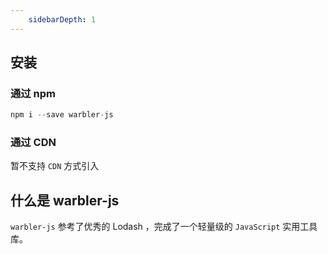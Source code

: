 ```yaml
---
    sidebarDepth: 1
---
```

## 安装

### 通过 npm

```js
npm i --save warbler-js
```
### 通过 CDN

暂不支持 `CDN` 方式引入

## 什么是 warbler-js

`warbler-js` 参考了优秀的 Lodash ，完成了一个轻量级的 `JavaScript` 实用工具库。

